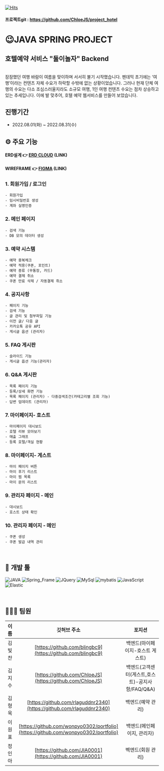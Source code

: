
[![Hits](https://hits.seeyoufarm.com/api/count/incr/badge.svg?url=https%3A%2F%2Fgithub.com%2FChloeJS%2FChloeJS%2F&count_bg=%23BA3042&title_bg=%23E8AAAA&icon=iconify.svg&icon_color=%23841E1E&title=welcome&edge_flat=true)](https://hits.seeyoufarm.com)

#### 프로젝트git : https://github.com/ChloeJS/project_hotel

# 😉JAVA SPRING PROJECT

## 호텔예약 서비스 "둘이놀자" Backend


<br>
잠잠했던 여행 바람이 여름을 맞이하며 서서히 불기 시작했습니다. 펜데믹 초기에는 ‘여행’이라는 컨텐츠 자체 수요가 하락할 수밖에 없는 상황이었습니다. 그러나 현재 단체 여행의 수요는 다소 조심스러울지라도 소규모 여행, 1인 여행 컨텐츠 수요는 점차 상승하고 있는 추세입니다. 이에 발 맞추어, 호텔 예약 웹서비스를 만들어   보았습니다.


<br>

## 진행기간

- 2022.08.01(화) ~ 2022.08.31(수)
  <br>

## ⚙ 주요 기능

#### ERD설계 👉 [ERD CLOUD](https://www.erdcloud.com/d/LhkTjyJtfFZiBqCyS)  (LINK)

#### WIREFRAME 👉 [FIGMA](https://www.figma.com/file/jQ2dRDz6SEE60P1f719b1V/%5B%EB%91%98%EC%9D%B4%EB%86%80%EA%B9%8C%5D?node-id=0%3A1) (LINK)


### 1. 회원가입 / 로그인
    - 회원가입 
    - 임시비밀번호 생성
    - 계좌 실명인증


### 2. 메인 페이지 
    - 검색 기능
    - DB 모의 데이터 생성


### 3. 예약 시스템
    - 예약 중복체크
    - 예약 적용(쿠폰, 포인트)
    - 예약 종류 (무통장, 카드)
    - 예약 결제 취소
    - 쿠폰 만료 삭제 / 자동결제 취소
    
    
### 4. 공지사항

    - 페이지 기능 
    - 검색 기능
    - 글 관리 및 첨부파일 기능
    - 이전 글/ 다음 글
    - 카카오톡 공유 API
    - 게시글 옵션 (관리자)  
  
  
### 5. FAQ 게시판

    - 슬라이드 기능
    - 게시글 옵션 기능(관리자)


### 6. Q&A 게시판

    - 목록 페이지 기능
    - 등록/상세 화면 기능
    - 목록 페이지 (관리자) - 다중검색조건(카테고리별 조회 기능)
    - 답변 업데이트 (관리자)
    
    
### 7. 마이페이지- 호스트

    - 마이페이지 대시보드
    - 호텔 리뷰 모아보기
    - 매출 그래프
    - 등록 호텔/객실 현황


### 8. 마이페이지- 게스트

    - 마이 페이지 버튼 
    - 마이 후기 리스트
    - 마이 찜 목록
    - 마이 문의 리스트


### 9. 관리자 페이지 - 메인

    - 대시보드
    - 호스트 상태 확인


### 10. 관리자 페이지 - 메인

    - 쿠폰 생성
    - 쿠폰 발급 내역 관리






<br>

## 🔨 개발 툴

![JAVA](https://img.shields.io/badge/JAVA-DD4B39?style=for-the-badge&logo=JAVA&logoColor=white)
![Spring_Frame](https://img.shields.io/badge/Spring-6DB33F?style=for-the-badge&logo=Spring&logoColor=white)
![JQuery](https://img.shields.io/badge/JQuery-0769AD?style=for-the-badge&logo=JQuery&logoColor=white)
![MySql](https://img.shields.io/badge/MySql-4479A1?style=for-the-badge&logo=MySql&logoColor=white)
![mybatis](https://img.shields.io/badge/mybatis-CA4245?style=for-the-badge&logo=mybatis&logoColor=white)
![JavaScript](https://img.shields.io/badge/JavaScript-F7DF1E?style=for-the-badge&logo=JavaScript&logoColor=white)
![Elastic](https://img.shields.io/badge/Elastic-005571?style=for-the-badge&logo=Elastic&logoColor=white)


<br>


## 👨‍👩‍👧 팀원

|  이름  |                          깃허브 주소                           |       포지션       |
| :----: | :------------------------------------------------------------: | :----------------: |
| 김빛찬 |      [https://github.com/blingbc9](https://github.com/blingbc9)      |    백엔드(마이페이지-호스트 게스트)   |
| 김지수 | [https://github.com/ChloeJS](https://github.com/ChloeJS)   |    백엔드(고객센터(게스트,호스트)-공지사항/FAQ/Q&A)   |
| 김형욱 |   [https://github.com/rlaguddnr2340](https://github.com/rlaguddnr2340)   |    백엔드(예약 관리)   |
| 이원표 |  [https://github.com/wonpyo0302/portfolio](https://github.com/wonpyo0302/portfolio)|    백엔드(메인페이지, 관리자)   |
| 정인아 |  [https://github.com/JIA0001](https://github.com/JIA0001)  |  벡엔드(회원 관리) |



